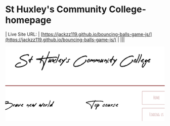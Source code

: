 # St Huxley's Community College-homepage
  | Live Site URL: | [https://jackzz119.github.io/bouncing-balls-game-js/](https://jackzz119.github.io/bouncing-balls-game-js/) |
  |||
  

<div align='center'>
<img src='homepage.PNG' alt='homepage-preview'>
</div>


